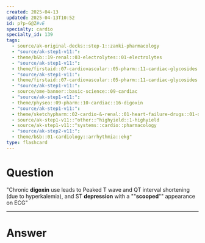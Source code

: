 ```yaml
---
created: 2025-04-13
updated: 2025-04-13T10:52
id: p?p-G@Z#vE
specialty: cardio
specialty_id: 139
tags:
  - source/ak-original-decks::step-1::zanki-pharmacology
  - "source/ak-step1-v11:": 
  - theme/b&b::19-renal::03-electrolytes::01-electrolytes
  - "source/ak-step1-v11:": 
  - theme/firstaid::07-cardiovascular::05-pharm::11-cardiac-glycosides
  - "source/ak-step1-v11:": 
  - theme/firstaid::07-cardiovascular::05-pharm::11-cardiac-glycosides::digoxin
  - "source/ak-step1-v11:": 
  - source/ome-banner::basic-science::09-cardiac
  - "source/ak-step1-v11:": 
  - theme/physeo::09-pharm::10-cardiac::16-digoxin
  - "source/ak-step1-v11:": 
  - theme/sketchypharm::02-cardio-&-renal::01-heart-failure-drugs::01-digoxin,-milrinone,-nesiritide
  - source/ak-step1-v11::^other::^highyield::1-highyield
  - source/ak-step1-v11::^systems::cardio::pharmacology
  - "source/ak-step2-v11:": 
  - theme/b&b::01-cardiology::arrhythmia::ekg"
type: flashcard
---
```


# Question
"Chronic **digoxin** use leads to Peaked T wave and QT interval shortening (due to hyperkalemia), and ST **depression** with a ""**scooped**"" appearance on ECG"

---

# Answer
